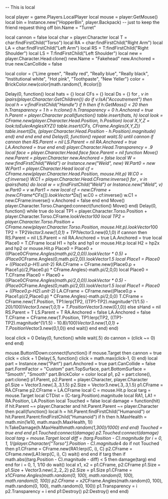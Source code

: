 -- This is local

local player = game.Players.LocalPlayer
local mouse = player:GetMouse()
local bin = Instance.new("HopperBin", player.Backpack) -- just to keep the friend request thing off
bin.Name = "Turret"

local cannon = false
local char = player.Character
local T = char:findFirstChild("Torso")
local RA = char:findFirstChild("Right Arm")
local LA = char:findFirstChild("Left Arm")
local RS = T:findFirstChild("Right Shoulder")
local LS = T:findFirstChild("Left Shoulder")
local new = player.Character.Head:clone()
new.Name = "Fakehead"
new.Anchored = true
new.CanCollide = false

local color = {"Lime green", "Really red", "Really blue", "Really black", "Institutional white", "Hot pink", "Toothpaste", "New Yeller"}
color = BrickColor.new(color[math.random(1, #color)])

Delay(0, function()
                local hats = {}
                local CFs = {}
                local Ds = {}
                for _, v in ipairs(player.Character:GetChildren()) do
                        if v:IsA("Accoutrement") then
                                local h = v:findFirstChild("Handle")
                                if h then
                                        if h:GetMass() < 20 then
                                                h.Transparency = 1
                                                h = h:clone()
                                                h.Transparency = 0
                                                h.Anchored = true
                                                h.Parent = player.Character
                                                pcall(function()
                                                        table.insert(hats, h)
                                                        local look = CFrame.new(player.Character.Head.Position, h.Position)
                                                        local X,Y,Z = look:toEulerAnglesXYZ()
                                                        table.insert(CFs, CFrame.Angles(X,Y,Z))
                                                        table.insert(Ds, (player.Character.Head.Position - h.Position).magnitude)
                                                end)
                                        end
                                end
                        end
                end
                Delay(0, function()
                        repeat wait(.5) until cannon
                        if cannon then
                                RS.Parent = nil
                                LS.Parent = nil
                                RA.Anchored = true
                                LA.Anchored = true
                        end
                end)
                player.Character.Head.Transparency = .9
                local face = player.Character.Head.face
                face.Parent = nil
                function Move()
                        new.Parent = player.Character
                        new.Anchored = false
                        local W = new:findFirstChild("Weld") or Instance.new("Weld", new)
                        W.Part0 = new
                        W.Part1 = player.Character.Head
                        local cf = CFrame.new(player.Character.Head.Position, mouse.Hit.p)
                        W.C0 = cf:inverse()
                        W.C1 = player.Character.Head.CFrame:inverse()
                        for _, v in ipairs(hats) do
                                local w = v:findFirstChild("Weld") or Instance.new("Weld", v)
                                w.Part0 = v
                                w.Part1 = new
                                local cf = new.CFrame + (new.CFrame*CFs[_]).lookVector*Ds[_]
                                w.C0 = cf:inverse()
                                w.C1 = new.CFrame:inverse()
                                v.Anchored = false
                        end
                end
                Move()
                player.Character.Torso.Changed:connect(function() Move() end)
        Delay(0, function()
                while true do
                        local TP1 = player.Character.Torso.Position + player.Character.Torso.CFrame.lookVector*100
                        local TP2 = player.Character.Torso.Position + CFrame.new(player.Character.Torso.Position, mouse.Hit.p).lookVector*100
                        TP2 = TP2*Vector3.new(1,0,1) + TP1*Vector3.new(0,1,0)
                        if cannon then
                                RS.Parent = nil
                                LS.Parent = nil
                                RA.Anchored = true
                                LA.Anchored = true
                                local Place0 = T.CFrame
                                local H1 = hp1x and hp1 or mouse.Hit.p
                                local H2 = hp2x and hp2 or mouse.Hit.p
                                Place0 = Place0 + ((Place0*CFrame.Angles(math.pi/2,0,0)).lookVector * 0.5) + (Place0*CFrame.Angles(0,math.pi/2,0)).lookVector*1.5
                                local Place1 = Place0 + ((Place0.p-H1).unit*-2)
                                RA.CFrame = CFrame.new((Place0.p + Place1.p)/2,Place0.p) * CFrame.Angles(-math.pi/2,0,0)
                                local Place0 = T.CFrame
                                Place0 = Place0 + ((Place0*CFrame.Angles(math.pi/2,0,0)).lookVector * 0.5) - (Place0*CFrame.Angles(0,math.pi/2,0)).lookVector*1.5
                                local Place1 = Place0 + ((Place0.p-H2).unit*-2)
                                LA.CFrame = CFrame.new((Place0.p + Place1.p)/2,Place0.p) * CFrame.Angles(-math.pi/2,0,0)
                                T.CFrame = CFrame.new(T.Position, TP1:lerp(TP2, ((TP1-TP2).magnitude^(1/1.5) - 20)/100)*Vector3.new(1,0,1) + T.Position*Vector3.new(0,1,0))
                        else
                                sHand = nil
                                RS.Parent = T
                                LS.Parent = T
                                RA.Anchored = false
                                LA.Anchored = false
                                T.CFrame = CFrame.new(T.Position, TP1:lerp(TP2, ((TP1-TP2).magnitude^(1/1.5) - 10.8)/100)*Vector3.new(1,0,1) + T.Position*Vector3.new(0,1,0))
                        end
                        wait()
                end
        end)
end)

local click = 0
Delay(0, function()
        while wait(.5) do
                cannon = (click ~= 0)
        end
end)

mouse.Button1Down:connect(function()
        if mouse.Target then
        cannon = true
        click = click + 1
        Delay(.5, function() click = math.max(click-1, 0) end)
        local part = Instance.new("Part")
        part.Anchored = true
        part.CanCollide = false
        part.FormFactor = "Custom"
        part.TopSurface, part.BottomSurface = "Smooth", "Smooth"
        part.BrickColor = color
        local p1, p2 = part:clone(), part:clone()
        p1.Parent, p2.Parent = player.Character, player.Character
        p1.Size = Vector3.new(.3,.3,1.5)
        p2.Size = Vector3.new(.3,.3,1.5)
        p1.CFrame = RA.CFrame
        p2.CFrame = LA.CFrame
        local C = mouse.Hit.p
        local targ = mouse.Target
        local CTDist = (C-targ.Position).magnitude
        local RA1, LA1 = RA.Position, LA.Position
        local Touched = false
        local damage =  function(hit)
                if hit.Parent ~= player.Character and hit.Parent.Parent ~= player.Character then
                        pcall(function()
                                local h = hit.Parent:findFirstChild("Humanoid") or hit.Parent.Parent:findFirstChild("Humanoid")
                                if h then
                                        h.MaxHealth = math.min(1e10, math.max(h.MaxHealth, 1))
                                        h:TakeDamage(h.MaxHealth*math.random(1,300)/1000)
                                end
                        end)
                        Touched = true
                end
        end
        p1.Touched:connect(damage)
        p2.Touched:connect(damage)
        local targ = mouse.Target
        local diff = (targ.Position - C).magnitude
        for i = 0, 1, 1/(player.Character["Torso"].Position - C).magnitude*4 do
                if not Touched then
                        p1.CFrame = CFrame.new(RA1:lerp(C, i), C)
                        p2.CFrame = CFrame.new(LA1:lerp(C, i), C)
                        wait()
                end
        end
        if targ then
                if math.abs((targ.Position - C).magnitude - diff) < 5 then
                        damage(targ)
                end
        end
        for i = 0, 1, 1/10 do
                wait()
                local x1, x2 = p1.CFrame, p2.CFrame
                p1.Size = p1.Size + Vector3.new(.2,.2,.2)
                p2.Size = p1.Size
                p1.CFrame = x1*CFrame.Angles(math.random(0, 100), math.random(0, 100), math.random(0, 100))
                p2.CFrame = x2*CFrame.Angles(math.random(0, 100), math.random(0, 100), math.random(0, 100))
                p1.Transparency = i
                p2.Transparency = i
        end
        p1:Destroy()
        p2:Destroy()
        end
end)
